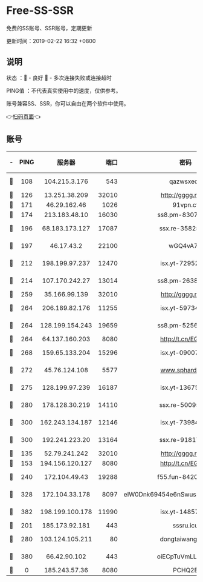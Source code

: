 # Free-SS-SSR

免费的SS账号、SSR账号，定期更新

更新时间：2019-02-22 16:32 +0800

## 说明

状态     ：🙂 - 良好 🙁 - 多次连接失败或连接超时

PING值   ：不代表真实使用中的速度，仅供参考。

账号兼容SS、SSR，你可以自由在两个软件中使用。

👉[扫码页面](https://liesauer.github.io/free-ss-ssr.github.io/)👈

## 账号

|-|PING|服务器|端口|密码|加密方式|区域|
|:----:|:----:|:-----:|-----:|:----:|:----:|:----:|
|🙂|108|104.215.3.176|543|qazwsxedc|aes-256-gcm|JP|
|🙂|126|13.251.38.209|32010|http://gggg.rocks|chacha20|SG|
|🙂|171|46.29.162.46|1026|91vpn.cf|rc4-md5|RU|
|🙂|174|213.183.48.10|16030|ss8.pm-83073049|rc4-md5|RU|
|🙂|196|68.183.173.127|17087|ssx.re-35825697|aes-256-cfb|US|
|🙂|197|46.17.43.2|22100|wGQ4vA7D|aes-256-gcm|RU|
|🙂|212|198.199.97.237|12470|isx.yt-72952184|aes-256-cfb|US|
|🙂|214|107.170.242.27|13014|ss8.pm-26383123|aes-256-cfb|US|
|🙂|259|35.166.99.139|32010|http://gggg.rocks|chacha20|US|
|🙂|264|206.189.82.176|11255|isx.yt-59734405|aes-256-cfb|SG|
|🙂|264|128.199.154.243|19659|ss8.pm-52569883|aes-256-cfb|SG|
|🙂|264|64.137.160.203|8080|http://t.cn/EGJIyrl|rc4-md5|CA|
|🙂|268|159.65.133.204|15296|isx.yt-09007661|aes-256-cfb|SG|
|🙂|272|45.76.124.108|5577|www.sphard.com|aes-256-cfb|AU|
|🙂|275|128.199.97.239|16187|isx.yt-13675788|aes-256-cfb|SG|
|🙂|280|178.128.30.219|14110|ssx.re-50095618|aes-256-cfb|SG|
|🙂|300|162.243.134.187|12146|isx.yt-73984712|aes-256-cfb|US|
|🙂|300|192.241.223.20|13164|ssx.re-91817588|aes-256-cfb|US|
|🙂|135|52.79.241.242|32010|http://gggg.rocks|chacha20|KR|
|🙂|153|194.156.120.127|8080|http://t.cn/EGJIyrl|rc4-md5|RU|
|🙂|240|172.104.49.43|19288|f55.fun-84203624|aes-256-cfb|SG|
|🙂|328|172.104.33.178|8097|eIW0Dnk69454e6nSwuspv9DmS201tQ0D|aes-256-cfb|SG|
|🙂|382|198.199.100.178|11990|isx.yt-14857132|aes-256-cfb|US|
|🙁|201|185.173.92.181|443|sssru.icu|rc4-md5|RU|
|🙁|280|103.124.105.211|80|dongtaiwang.com|aes-256-cfb|US|
|🙁|380|66.42.90.102|443|oiECpTuVmLLxk4Ts|aes-256-cfb|US|
|🙁|0|185.243.57.36|8080|PCHQ2E|rc4-md5|US|
